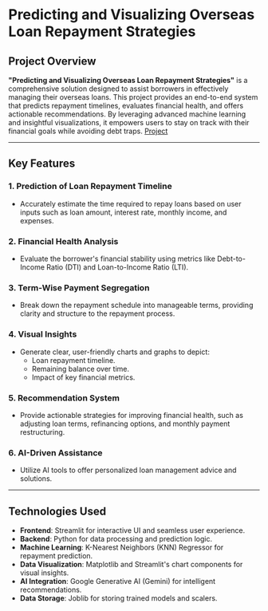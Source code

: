 # Predicting and Visualizing Overseas Loan Repayment Strategies

## Project Overview
**"Predicting and Visualizing Overseas Loan Repayment Strategies"** is a comprehensive solution designed to assist borrowers in effectively managing their overseas loans. This project provides an end-to-end system that predicts repayment timelines, evaluates financial health, and offers actionable recommendations. By leveraging advanced machine learning and insightful visualizations, it empowers users to stay on track with their financial goals while avoiding debt traps.
[Project](repaymaster.streamlit.app)

---

## Key Features

### 1. Prediction of Loan Repayment Timeline
- Accurately estimate the time required to repay loans based on user inputs such as loan amount, interest rate, monthly income, and expenses.

### 2. Financial Health Analysis
- Evaluate the borrower's financial stability using metrics like Debt-to-Income Ratio (DTI) and Loan-to-Income Ratio (LTI).

### 3. Term-Wise Payment Segregation
- Break down the repayment schedule into manageable terms, providing clarity and structure to the repayment process.

### 4. Visual Insights
- Generate clear, user-friendly charts and graphs to depict:
  - Loan repayment timeline.
  - Remaining balance over time.
  - Impact of key financial metrics.

### 5. Recommendation System
- Provide actionable strategies for improving financial health, such as adjusting loan terms, refinancing options, and monthly payment restructuring.

### 6. AI-Driven Assistance
- Utilize AI tools to offer personalized loan management advice and solutions.

---

## Technologies Used

- **Frontend**: Streamlit for interactive UI and seamless user experience.
- **Backend**: Python for data processing and prediction logic.
- **Machine Learning**: K-Nearest Neighbors (KNN) Regressor for repayment prediction.
- **Data Visualization**: Matplotlib and Streamlit's chart components for visual insights.
- **AI Integration**: Google Generative AI (Gemini) for intelligent recommendations.
- **Data Storage**: Joblib for storing trained models and scalers.
